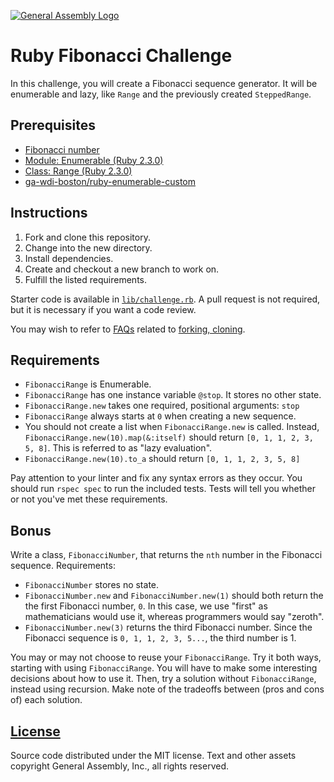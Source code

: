 [![General Assembly Logo](https://camo.githubusercontent.com/1a91b05b8f4d44b5bbfb83abac2b0996d8e26c92/687474703a2f2f692e696d6775722e636f6d2f6b6538555354712e706e67)](https://generalassemb.ly/education/web-development-immersive)

# Ruby Fibonacci Challenge

In this challenge, you will create a Fibonacci sequence generator. It will be
enumerable and lazy, like `Range` and the previously created `SteppedRange`.

## Prerequisites

-   [Fibonacci number](https://en.wikipedia.org/wiki/Fibonacci_number)
-   [Module: Enumerable (Ruby 2.3.0)](http://ruby-doc.org/core-2.3.0/Enumerable.html)
-   [Class: Range (Ruby 2.3.0)](http://ruby-doc.org/core-2.3.0/Range.html)
-   [ga-wdi-boston/ruby-enumerable-custom](https://github.com/ga-wdi-boston/ruby-enumerable-custom)

## Instructions

1.  Fork and clone this repository.
1.  Change into the new directory.
1.  Install dependencies.
1.  Create and checkout a new branch to work on.
1.  Fulfill the listed requirements.

Starter code is available in [`lib/challenge.rb`](lib/challenge.rb). A pull
request is not required, but it is necessary if you want a code review.

You may wish to refer to [FAQs](https://github.com/ga-wdi-boston/meta/wiki/)
related to [forking,
cloning](https://github.com/ga-wdi-boston/meta/wiki/ForkAndClone).

## Requirements

-   `FibonacciRange` is Enumerable.
-   `FibonacciRange` has one instance variable `@stop`. It stores no other
    state.
-   `FibonacciRange.new` takes one required, positional arguments: `stop`
-   `FibonacciRange` always starts at `0` when creating a new sequence.
-   You should not create a list when `FibonacciRange.new` is called. Instead,
    `FibonacciRange.new(10).map(&:itself)` should return `[0, 1, 1, 2, 3, 5,
    8]`. This is referred to as "lazy evaluation".
-   `FibonacciRange.new(10).to_a` should return `[0, 1, 1, 2, 3, 5, 8]`

Pay attention to your linter and fix any syntax errors as they occur. You should
run `rspec spec` to run the included tests. Tests will tell you whether or not
you've met these requirements.

## Bonus

Write a class, `FibonacciNumber`, that returns the `nth` number in the Fibonacci
sequence. Requirements:

-   `FibonacciNumber` stores no state.
-   `FibonacciNumber.new` and `FibonacciNumber.new(1)` should both return the
     the first Fibonacci number, `0`. In this case, we use "first" as
     mathematicians would use it, whereas programmers would say "zeroth".
-   `FibonacciNumber.new(3)` returns the third Fibonacci number. Since the
     Fibonacci sequence is `0, 1, 1, 2, 3, 5...`, the third number is 1.

You may or may not choose to reuse your `FibonacciRange`. Try it both ways,
starting with using `FibonacciRange`. You will have to make some interesting
decisions about how to use it. Then, try a solution without `FibonacciRange`,
instead using recursion. Make note of the tradeoffs between (pros and cons of)
each solution.

## [License](LICENSE)

Source code distributed under the MIT license. Text and other assets copyright
General Assembly, Inc., all rights reserved.
